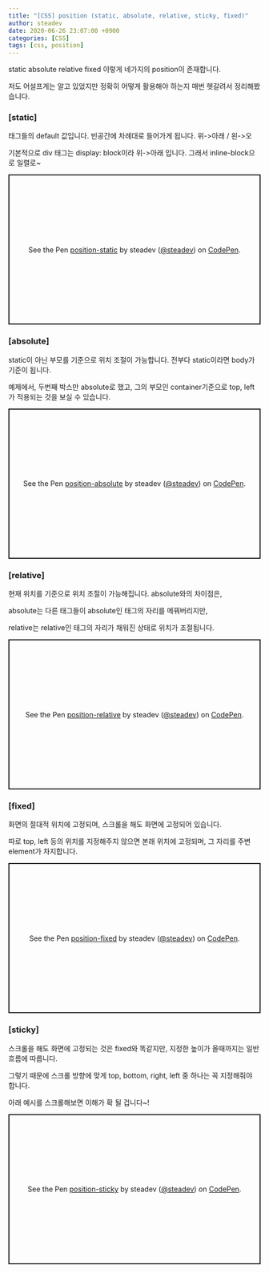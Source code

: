```yaml
---
title: "[CSS] position (static, absolute, relative, sticky, fixed)"
author: steadev
date: 2020-06-26 23:07:00 +0900
categories: [CSS]
tags: [css, position]
---
```



static absolute relative fixed 이렇게 네가지의 position이 존재합니다. 

저도 어설프게는 알고 있었지만 정확히 어떻게 활용해야 하는지 매번 헷갈려서 정리해봤습니다. 

### **\[static\]**

태그들의 default 값입니다. 빈공간에 차례대로 들어가게 됩니다. 위->아래 / 왼->오 

기본적으로 div 태그는 display: block이라 위->아래 입니다. 그래서 inline-block으로 일렬로~

<p class="codepen" data-height="300" data-default-tab="html,result" data-slug-hash="XWXeRpE" data-user="steadev" style="height: 300px; box-sizing: border-box; display: flex; align-items: center; justify-content: center; border: 2px solid; margin: 1em 0; padding: 1em;">
  <span>See the Pen <a href="https://codepen.io/steadev/pen/XWXeRpE">
  position-static</a> by steadev (<a href="https://codepen.io/steadev">@steadev</a>)
  on <a href="https://codepen.io">CodePen</a>.</span>
</p>

### **\[absolute\]**

static이 아닌 부모를 기준으로 위치 조절이 가능합니다. 전부다 static이라면 body가 기준이 됩니다.

예제에서, 두번째 박스만 absolute로 했고, 그의 부모인 container기준으로 top, left가 적용되는 것을 보실 수 있습니다.

<p class="codepen" data-height="300" data-default-tab="html,result" data-slug-hash="vYLemVO" data-user="steadev" style="height: 300px; box-sizing: border-box; display: flex; align-items: center; justify-content: center; border: 2px solid; margin: 1em 0; padding: 1em;">
  <span>See the Pen <a href="https://codepen.io/steadev/pen/vYLemVO">
  position-absolute</a> by steadev (<a href="https://codepen.io/steadev">@steadev</a>)
  on <a href="https://codepen.io">CodePen</a>.</span>
</p>

### **\[relative\]**

현재 위치를 기준으로 위치 조절이 가능해집니다. absolute와의 차이점은, 

absolute는 다른 태그들이 absolute인 태그의 자리를 메꿔버리지만,

relative는 relative인 태그의 자리가 채워진 상태로 위치가 조절됩니다.

<p class="codepen" data-height="300" data-default-tab="html,result" data-slug-hash="jOWGmRY" data-user="steadev" style="height: 300px; box-sizing: border-box; display: flex; align-items: center; justify-content: center; border: 2px solid; margin: 1em 0; padding: 1em;">
  <span>See the Pen <a href="https://codepen.io/steadev/pen/jOWGmRY">
  position-relative</a> by steadev (<a href="https://codepen.io/steadev">@steadev</a>)
  on <a href="https://codepen.io">CodePen</a>.</span>
</p>

### **\[fixed\]**

화면의 절대적 위치에 고정되며, 스크롤을 해도 화면에 고정되어 있습니다.

따로 top, left 등의 위치를 지정해주지 않으면 본래 위치에 고정되며, 그 자리를 주변 element가 차지합니다.

<p class="codepen" data-height="300" data-default-tab="html,result" data-slug-hash="ExPwXgq" data-user="steadev" style="height: 300px; box-sizing: border-box; display: flex; align-items: center; justify-content: center; border: 2px solid; margin: 1em 0; padding: 1em;">
  <span>See the Pen <a href="https://codepen.io/steadev/pen/ExPwXgq">
  position-fixed</a> by steadev (<a href="https://codepen.io/steadev">@steadev</a>)
  on <a href="https://codepen.io">CodePen</a>.</span>
</p>

### **\[sticky\]**

스크롤을 해도 화면에 고정되는 것은 fixed와 똑같지만, 지정한 높이가 올때까지는 일반 흐름에 따릅니다.

그렇기 때문에 스크롤 방향에 맞게 top, bottom, right, left 중 하나는 꼭 지정해줘야 합니다. 

아래 예시를 스크롤해보면 이해가 확 될 겁니다~!

<p class="codepen" data-height="300" data-default-tab="html,result" data-slug-hash="pogWwoK" data-user="steadev" style="height: 300px; box-sizing: border-box; display: flex; align-items: center; justify-content: center; border: 2px solid; margin: 1em 0; padding: 1em;">
  <span>See the Pen <a href="https://codepen.io/steadev/pen/pogWwoK">
  position-sticky</a> by steadev (<a href="https://codepen.io/steadev">@steadev</a>)
  on <a href="https://codepen.io">CodePen</a>.</span>
</p>
<script async src="https://cpwebassets.codepen.io/assets/embed/ei.js"></script>